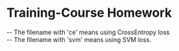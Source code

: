 # Training-Course Homework
-- The filename with 'ce' means using CrossEntropy loss  
-- The filename with 'svm' means using SVM loss.
